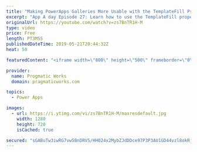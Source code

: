 ```yaml
---
title: "Making PowerApps Galleries More Usable with the TemplateFill Property"
excerpt: "App A day Episode 27: Learn how to use the TemplateFill property to make your PowerApps galleries more usable.  For more PowerApps training, visit http://www.pragmaticworkstraining.com  Or we're passionate about building apps for you: http://www.powerplatformpros.com"
originalUrl: https://youtube.com/watch?v=zs7BnTR1H-M
type: video
price: Free
length: PT3M5S
publishedDateTime: 2019-05-21T20:44:32Z
heat: 50

featuredContent: "<iframe width=\"800\" height=\"500\" frameborder=\"0\" src=\"https://www.youtube.com/embed/zs7BnTR1H-M\" allow=\"accelerometer; autoplay; encrypted-media; gyroscope; picture-in-picture\" allowfullscreen></iframe>"

provider:
  name: Progmatic Works
  domain: pragmaticworks.com

topics:
  - Power Apps

images:
  - url: https://i.ytimg.com/vi/zs7BnTR1H-M/maxresdefault.jpg
    width: 1280
    height: 720
    isCached: true

secured: "sGABuTw3iwRG7vw5BnDRVS/HH024x2MybZJdDDce97P3P3AU1GD44vzl8okRjxK5HeeUW5NZc5n3+O6RgkXZwl25lLd5FL9WhHmVtA/d3wde+tcCiJtAFoRTNf51zpwftJNrVwOLOciSCyOw4NXNDWHYyowXbXyjIij3GquhKeob1Be0QyD3gBdH50nSvl4/88bE/v67PCH5LfRDbdEPfweAN0FVAQCvLuIR1PrtPoa0HZVXvY726osaOcDqfQuLUsUpBjVh08nmr9jmjMvmQ5ESb6UrBKecP4Be9kjsnjQyz3bQuhGs7mq6tE+fJBMQnaUg0S9U95CKI48sk881Cd/AIkHgnWw5br7wH7dV4K2JT2n8nXrLDqoXy8WR6oV1fscuFS1dkWGQ0/4PPM9ovbxtsTs8lv8VU9vD6fMEsds=;8R/MzEVfIYSHkRGVM9XXdA=="
---
```



